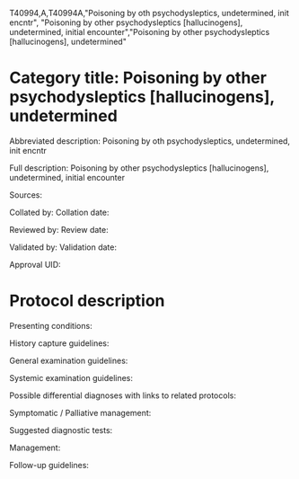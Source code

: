 T40994,A,T40994A,"Poisoning by oth psychodysleptics, undetermined, init encntr", "Poisoning by other psychodysleptics [hallucinogens], undetermined, initial encounter","Poisoning by other psychodysleptics [hallucinogens], undetermined"
# Category title: Poisoning by other psychodysleptics [hallucinogens], undetermined

Abbreviated description: Poisoning by oth psychodysleptics, undetermined, init encntr

Full description: Poisoning by other psychodysleptics [hallucinogens], undetermined, initial encounter

Sources:

Collated by:
Collation date:

Reviewed by:
Review date:

Validated by:
Validation date:

Approval UID:

# Protocol description

Presenting conditions:

History capture guidelines:

General examination guidelines:

Systemic examination guidelines:

Possible differential diagnoses with links to related protocols:

Symptomatic / Palliative management:

Suggested diagnostic tests:

Management:

Follow-up guidelines:
